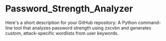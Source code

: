 # Password_Strength_Analyzer
Here's a short description for your GitHub repository: A Python command-line tool that analyzes password strength using zxcvbn and generates custom, attack-specific wordlists from user keywords.
